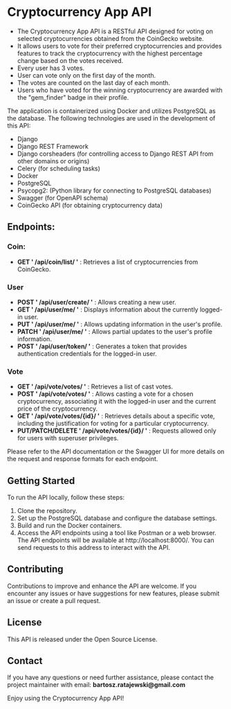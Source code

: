 # Cryptocurrency App API

* The Cryptocurrency App API is a RESTful API designed for voting on selected cryptocurrencies obtained from the 
CoinGecko website. 
* It allows users to vote for their preferred cryptocurrencies and provides features to track the 
cryptocurrency with the highest percentage change based on the votes received. 
* Every user has 3 votes.
* User can vote only on the first day of the month.
* The votes are counted on the last day of 
each month.
* Users who have voted for the winning cryptocurrency are awarded with the "gem_finder" badge in their profile.


The application is containerized using Docker and utilizes PostgreSQL as the database. 
The following technologies are used in the development of this API:

* Django
* Django REST Framework
* Django corsheaders (for controlling access to Django REST API from other domains or origins)
* Celery (for scheduling tasks)
* Docker
* PostgreSQL
* Psycopg2: (Python library for connecting to PostgreSQL databases)
* Swagger (for OpenAPI schema)
* CoinGecko API (for obtaining cryptocurrency data)


## Endpoints:

### Coin:

* __GET ' /api/coin/list/ '__ : Retrieves a list of cryptocurrencies from CoinGecko.

### User

* __POST ' /api/user/create/ '__ : Allows creating a new user.
* __GET ' /api/user/me/ '__ : Displays information about the currently logged-in user.
* __PUT ' /api/user/me/ '__ : Allows updating information in the user's profile.
* __PATCH ' /api/user/me/ '__ : Allows partial updates to the user's profile information.
* __POST ' /api/user/token/ '__ : Generates a token that provides authentication credentials for the logged-in user.

### Vote

* __GET ' /api/vote/votes/ '__ : Retrieves a list of cast votes.
* __POST ' /api/vote/votes/ '__ : Allows casting a vote for a chosen cryptocurrency, associating it with the logged-in 
user and 
the current price of the cryptocurrency.
* __GET ' /api/vote/votes/{id}/ '__ : Retrieves details about a specific vote, including the justification for voting 
for a particular cryptocurrency.
* __PUT/PATCH/DELETE ' /api/vote/votes/{id}/ '__ : Requests allowed only for users with superuser privileges.

Please refer to the API documentation or the Swagger UI for more details on the request and response formats for 
each endpoint.

## Getting Started

To run the API locally, follow these steps:

1. Clone the repository.
2. Set up the PostgreSQL database and configure the database settings.
3. Build and run the Docker containers.
4. Access the API endpoints using a tool like Postman or a web browser. 
The API endpoints will be available at http://localhost:8000/. You can send requests to this address to interact with the API.


## Contributing

Contributions to improve and enhance the API are welcome. 
If you encounter any issues or have suggestions for new features, please submit an issue or create a pull request.

## License

This API is released under the Open Source License. 

## Contact

If you have any questions or need further assistance, please contact the project maintainer with email: 
__bartosz.ratajewski@gmail.com__



Enjoy using the Cryptocurrency App API!
